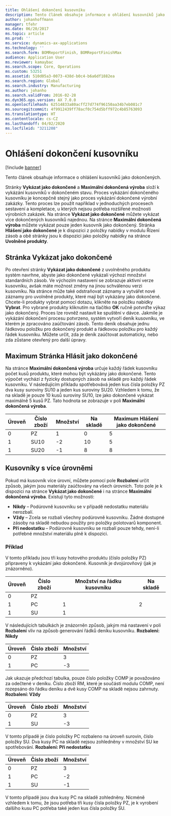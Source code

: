 ```yaml
---
title: Ohlášení dokončení kusovníku
description: Tento článek obsahuje informace o ohlášení kusovníků jako dokončených.
author: johanhoffmann
manager: tfehr
ms.date: 06/20/2017
ms.topic: article
ms.prod: ''
ms.service: dynamics-ax-applications
ms.technology: ''
ms.search.form: BOMReportFinish, BOMReportFinishMax
audience: Application User
ms.reviewer: kamaybac
ms.search.scope: Core, Operations
ms.custom: 53251
ms.assetid: 510d05a3-0073-438d-b0c4-b6a6df1882ea
ms.search.region: Global
ms.search.industry: Manufacturing
ms.author: johanho
ms.search.validFrom: 2016-02-28
ms.dyn365.ops.version: AX 7.0.0
ms.openlocfilehash: 62514833a80acff27d774f96150aa34b7eb081c7
ms.sourcegitcommit: 4f9912439ff78acf0c754d5bff972c4b85763093
ms.translationtype: HT
ms.contentlocale: cs-CZ
ms.lasthandoff: 04/02/2020
ms.locfileid: "3211208"
---
```

# <a name="report-boms-as-finished"></a>Ohlášení dokončení kusovníku

[!include [banner](../includes/banner.md)]

Tento článek obsahuje informace o ohlášení kusovníků jako dokončených.

Stránky **Vykázat jako dokončené** a **Maximální dokončená výroba** složí k vykázání kusovníků v dokončeném stavu. Proces vykázání dokončeného kusovníku je koncepčně stejný jako proces vykázání dokončené výrobní zakázky. Tento proces lze použít například v jednoduchých procesech sestavení a kompletace, u kterých nejsou potřeba rozšířené možnosti výrobních zakázek. Na stránce **Vykázat jako dokončené** můžete vykázat více dokončených kusovníků najednou. Na stránce **Maximální dokončená výroba** můžete vykázat pouze jeden kusovník jako dokončený. Stránka **Hlášení jako dokončené** je k dispozici z položky nabídky v modulu Řízení zásob a obě stránky jsou k dispozici jako položky nabídky na stránce **Uvolněné produkty**.

## <a name="report-as-finished-page"></a>Stránka Vykázat jako dokončené
Po otevření stránky **Vykázat jako dokončené** z uvolněného produktu systém navrhne, abyste jako dokončené vykázali výchozí množství standardních zásob. Ve výchozím nastavení se zobrazuje aktivní verze kusovníku, avšak máte možnost změny na jinou schválenou verzi kusovníku. Na stránce může také odstraňovat záznamy a vytvářet nové záznamy pro uvolněné produkty, které mají být vykázány jako dokončené. Chcete-li produkty vybrat pomocí dotazu, klikněte na položku nabídky **Vybrat**. Pro vybrané produkty kliknutím na tlačítko **OK** ručně potvrďte výkaz jako dokončený. Proces lze rovněž nastavit ke spuštění v dávce. Jakmile je vykázání dokončení procesu potvrzeno, systém vytvoří deník kusovníku, ve kterém je zpracováno zaúčtování zásob. Tento deník obsahuje jednu řádkovou položku pro dokončený produkt a řádkovou položku pro každý řádek kusovníku. Můžete určit, zda je deník zaúčtovat automaticky, nebo zda zůstane otevřený pro další úpravy.

## <a name="max-report-as-finished-page"></a>Maximum Stránka Hlásit jako dokončené
Na stránce **Maximální dokončená výroba** určuje každý řádek kusovníku počet kusů produktu, které mohou být vykázány jako dokončené. Tento výpočet vychází z fyzicky dostupných zásob na skladě pro každý řádek kusovníku. V následujícím příkladu spotřebovává jeden kus čísla položky PZ dva kusy suroviny SU10 a jeden kus suroviny SU20. Vzhledem k tomu, že na skladě je pouze 10 kusů suroviny SU10, lze jako dokončené vykázat maximálně 5 kusů PZ. Tato hodnota se zobrazuje v poli **Maximální dokončená výroba**.

| Úroveň | Číslo zboží | Množství | Na skladě | Maximum Hlášení jako dokončené |
|-------|-------------|----------|---------|-------------------------|
| 0     | PZ          |  1       | 0       | 5                       |
| 1     | SU10        | -2       | 10      | 5                       |
| 1     | SU20        | -1       |  8      | 8                       |

## <a name="boms-that-have-multiple-levels"></a>Kusovníky s více úrovněmi
Pokud má kusovník více úrovní, můžete pomocí pole **Rozbalení** určit způsob, jakým jsou materiály zaúčtovány na všech úrovních. Toto pole je k dispozici na stránce **Vykázat jako dokončené** i na stránce **Maximální dokončená výroba**. Existují tyto možnosti:

-   **Nikdy** – Podúrovně kusovníku se v případě nedostatku materiálu nerozbalí.
-   **Vždy** – Zcela se rozbalí všechny podúrovně kusovníku. Žádné dostupné zásoby na skladě nebudou použity pro položky polotovarů komponent.
-   **Pří nedostatku** – Podúrovně kusovníku se rozbalí pouze tehdy, není-li potřebné množství materiálu plně k dispozici.

### <a name="example"></a>Příklad

V tomto příkladu jsou tři kusy hotového produktu (číslo položky PZ) připraveny k vykázání jako dokončené. Kusovník je dvojúrovňový (jak je znázorněno).

| Úroveň | Číslo zboží | Množství na řádku kusovníku | Na skladě |
|-------|-------------|-------------------|---------|
| 0     | PZ          |                   |         |
| 1     | PC        | 1                 | 2       |
| 1     | SU          | 1                 |         |

V následujících tabulkách je znázorněn způsob, jakým má nastavení v poli **Rozbalení** vliv na způsob generování řádků deníku kusovníku. **Rozbalení: Nikdy**

| Úroveň | Číslo zboží | Množství |
|-------|-------------|----------|
| 0     | PZ          | 3        |
| 1     | PC        | -3       |

Jak ukazuje předchozí tabulka, pouze číslo položky COMP je považováno za odečtené v deníku. Číslo zboží RM, které je součástí modulu COMP, není rozepsáno do řádku deníku a dvě kusy COMP na skladě nejsou zahrnuty. **Rozbalení: Vždy**

| Úroveň | Číslo zboží | Množství |
|-------|-------------|----------|
| 0     | PZ          | 3        |
| 1     | SU          | -3       |

V tomto případě je číslo položky PC rozbaleno na úroveň surovin, číslo položky SU. Dva kusy PC na skladě nejsou zohledněny v množství SU ke spotřebování. **Rozbalení: Při nedostatku**

| Úroveň | Číslo zboží | Množství |
|-------|-------------|----------|
| 0     | PZ          | 3        |
| 1     | PC        | -2       |
| 1     | SU          | -1       |

V tomto případě jsou dva kusy PC na skladě zohledněny. Nicméně vzhledem k tomu, že jsou potřeba tři kusy čísla položky PZ, je k vyrobení dalšího kusu PC potřeba také jeden kus čísla položky SU.



